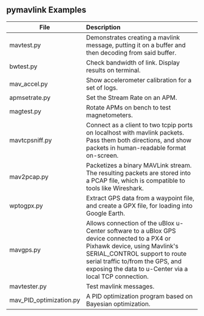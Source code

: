 ## pymavlink Examples

| File            | Description   |
| --------------- |:--------------|
| mavtest.py      |  Demonstrates creating a mavlink message, putting it on a buffer and then decoding from said buffer. |
| bwtest.py       |  Check bandwidth of link. Display results on terminal. |
| mav_accel.py    |  Show accelerometer calibration for a set of logs.  |
| apmsetrate.py   |  Set the Stream Rate on an APM. |
| magtest.py      |  Rotate APMs on bench to test magnetometers.  |
| mavtcpsniff.py  |  Connect as a client to two tcpip ports on localhost with mavlink packets. Pass them both directions, and show packets in human-readable format on-screen.  |
| mav2pcap.py     |  Packetizes a binary MAVLink stream. The resulting packets are stored into a PCAP file, which is compatible to tools like Wireshark.  |
| wptogpx.py      |  Extract GPS data from a waypoint file, and create a GPX file, for loading into Google Earth.  |
| mavgps.py       |  Allows connection of the uBlox u-Center software to a uBlox GPS device connected to a PX4 or Pixhawk device, using Mavlink's SERIAL_CONTROL support to route serial traffic to/from the GPS, and exposing the data to u-Center via a local TCP connection.  |
| mavtester.py    |  Test mavlink messages.
| mav_PID_optimization.py    |  A PID optimization program based on Bayesian optimization.  |
